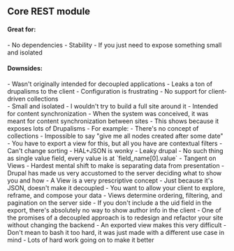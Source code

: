 ## Core REST module

<h4 class="subsection__heading">Great for:</h4>
  - No dependencies
  - Stability
  - If you just need to expose something small and isolated

<h4 class="subsection__heading">Downsides:</h4>
  - Wasn't originally intended for decoupled applications
  - Leaks a ton of drupalisms to the client
  - Configuration is frustrating
  - No support for client-driven collections

<aside class="notes" data-markdown>
- Small and isolated
  - I wouldn't try to build a full site around it
- Intended for content synchronization
  - When the system was conceived, it was meant for content synchronization between sites
  - This shows because it exposes lots of Drupalisms
  - For example:
    - There's no concept of collections
      - Impossible to say "give me all nodes created after some date"
      - You have to export a view for this, but all you have are contextual filters
        - Can't change sorting
  - HAL+JSON is wonky
- Leaky drupal
  - No such thing as single value field, every value is at `field_name[0].value`
- Tangent on Views
  - Hardest mental shift to make is separating data from presentation
  - Drupal has made us very accustomed to the server deciding what to show you and how
  - A View is a very prescriptive concept
  - Just because it's JSON, doesn't make it decoupled
  - You want to allow your client to explore, reframe, and compose your data
  - Views determine ordering, filtering, and pagination on the server side
  - If you don't include a the uid field in the export, there's absolutely no way to show author info in the client
  - One of the promises of a decoupled approach is to redesign and refactor your site without changing the backend
    - An exported view makes this very difficult
- Don't mean to bash it too hard, it was just made with a different use case in mind
- Lots of hard work going on to make it better
</aside>
